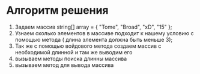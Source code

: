 
# Алгоритм решения #
1. Задаем массив string[] array = { "Tome", "Broad", "xD", "15" };
2. Узнаем сколько элементов в массиве подходит к нашему условию с помощью метода ( длина элемента должна быть меньше 3);
3. Так же с помощью войдового метода создаем массив с необходимой длинной и там же выводим его
4. вызываем методы поиска длинны массива
5. вызываем метод для вывода массива
